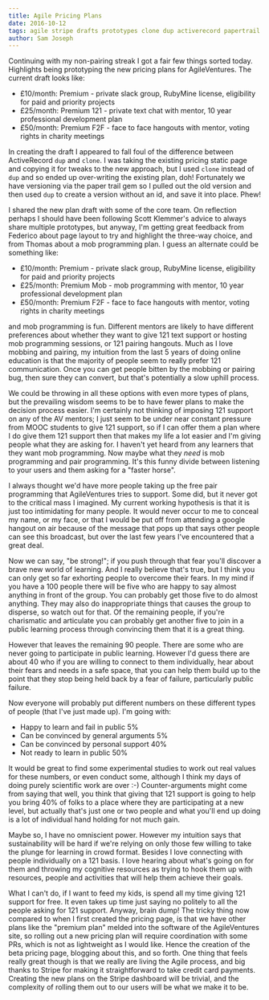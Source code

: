 ```yaml
---
title: Agile Pricing Plans
date: 2016-10-12
tags: agile stripe drafts prototypes clone dup activerecord papertrail gem
author: Sam Joseph
---
```


Continuing with my non-pairing streak I got a fair few things sorted today.  Highlights being prototyping the new pricing plans for AgileVentures.  The current draft looks like:

* £10/month: Premium - private slack group, RubyMine license, eligibility for paid and priority projects
* £25/month: Premium 121 - private text chat with mentor, 10 year professional development plan
* £50/month: Premium F2F - face to face hangouts with mentor, voting rights in charity meetings

In creating the draft I appeared to fall foul of the difference between ActiveRecord `dup` and `clone`.  I was taking the existing pricing static page and copying it for tweaks to the new approach, but I used `clone` instead of `dup` and so ended up over-writing the existing plan, doh!  Fortunately we have versioning via the paper trail gem so I pulled out the old version and then used `dup` to create a version without an id, and save it into place. Phew!

I shared the new plan draft with some of the core team.  On reflection perhaps I should have been following Scott Klemmer's advice to always share multiple prototypes, but anyway, I'm getting great feedback from Federico about page layout to try and highlight the three-way choice, and from Thomas about a mob programming plan.  I guess an alternate could be something like:

* £10/month: Premium - private slack group, RubyMine license, eligibility for paid and priority projects
* £25/month: Premium Mob - mob programming with mentor, 10 year professional development plan
* £50/month: Premium F2F - face to face hangouts with mentor, voting rights in charity meetings

and mob programming is fun.  Different mentors are likely to have different preferences about whether they want to give 121 text support or hosting mob programming sessions, or 121 pairing hangouts.  Much as I love mobbing and pairing, my intuition from the last 5 years of doing online education is that the majority of people seem to really prefer 121 communication.  Once you can get people bitten by the mobbing or pairing bug, then sure they can convert, but that's potentially a slow uphill process.

We could be throwing in all these options with even more types of plans, but the prevailing wisdom seems to be to have fewer plans to make the decision process easier.  I'm certainly not thinking of imposing 121 support on any of the AV mentors; I just seem to be under near constant pressure from MOOC students to give 121 support, so if I can offer them a plan where I do give them 121 support then that makes my life a lot easier and I'm giving people what they are asking for.  I haven't yet heard from any learners that they want mob programming.  Now maybe what they *need* is mob programming and pair programming.  It's this funny divide between listening to your users and them asking for a "faster horse".

I always thought we'd have more people taking up the free pair programming that AgileVentures tries to support.  Some did, but it never got to the critical mass I imagined.  My current working hypothesis is that it is just too intimidating for many people.  It would never occur to me to conceal my name, or my face, or that I would be put off from attending a google hangout on air because of the message that pops up that says other people can see this broadcast, but over the last few years I've encountered that a great deal.

Now we can say, "be strong!"; if you push through that fear you'll discover a brave new world of learning.  And I really believe that's true, but I think you can only get so far exhorting people to overcome their fears.  In my mind if you have a 100 people there will be five who are happy to say almost anything in front of the group.  You can probably get those five to do almost anything.  They may also do inappropriate things that causes the group to disperse, so watch out for that.  Of the remaining people, if you're charismatic and articulate you can probably get another five to join in a public learning process through convincing them that it is a great thing.

However that leaves the remaining 90 people.  There are some who are never going to participate in public learning.  However I'd guess there are about 40 who if you are willing to connect to them individually, hear about their fears and needs in a safe space, that you can help them build up to the point that they stop being held back by a fear of failure, particularly public failure.

Now everyone will probably put different numbers on these different types of people (that I've just made up).  I'm going with:

* Happy to learn and fail in public 5%
* Can be convinced by general arguments 5%
* Can be convinced by personal support 40%
* Not ready to learn in public 50%

It would be great to find some experimental studies to work out real values for these numbers, or even conduct some, although I think my days of doing purely scientific work are over :-)  Counter-arguments might come from saying that well, you think that giving that 121 support is going to help you bring 40% of folks to a place where they are participating at a new level, but actually that's just one or two people and what you'll end up doing is a lot of individual hand holding for not much gain.

Maybe so, I have no omniscient power.  However my intuition says that sustainability will be hard if we're relying on only those few willing to take the plunge for learning in crowd format.  Besides I love connecting with people individually on a 121 basis.  I love hearing about what's going on for them and throwing my cognitive resources as trying to hook them up with resources, people and activities that will help them achieve their goals.

What I can't do, if I want to feed my kids, is spend all my time giving 121 support for free.  It even takes up time just saying no politely to all the people asking for 121 support.  Anyway, brain dump!  The tricky thing now compared to when I first created the pricing page, is that we have other plans like the "premium plan" melded into the software of the AgileVentures site, so rolling out a new pricing plan will require coordination with some PRs, which is not as lightweight as I would like. Hence the creation of the beta pricing page, blogging about this, and so forth.  One thing that feels really great though is that we really are living the Agile process, and big thanks to Stripe for making it straightforward to take credit card payments.  Creating the new plans on the Stripe dashboard will be trivial, and the complexity of rolling them out to our users will be what we make it to be.

